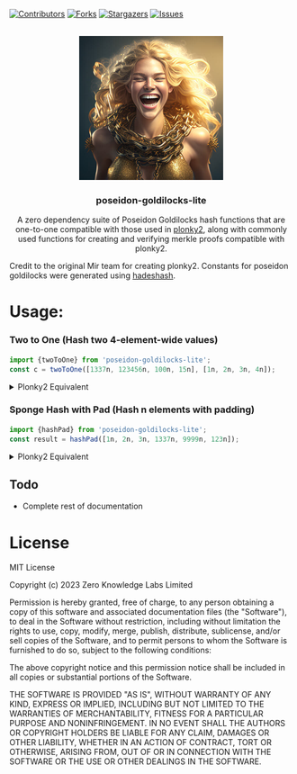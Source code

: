 <!-- Improved compatibility of back to top link: See: https://github.com/OpenAssetStandards/poseidon-goldilocks-lite/pull/73 -->
<a name="readme-top"></a>
[![Contributors][contributors-shield]][contributors-url]
[![Forks][forks-shield]][forks-url]
[![Stargazers][stars-shield]][stars-url]
[![Issues][issues-shield]][issues-url]




<!-- PROJECT LOGO -->
<br />
<div align="center">
  <a href="https://github.com/OpenAssetStandards/poseidon-goldilocks-lite">
  <img width="256" height="256" src="https://github.com/OpenAssetStandards/poseidon-goldilocks-lite/raw/main/docs/images/goldilocks.jpg?raw=true">
  </a>

  <h3 align="center">poseidon-goldilocks-lite</h3>

  <p align="center">
A zero dependency suite of Poseidon Goldilocks hash functions that are one-to-one compatible with those used in <a href="https://github.com/mir-protocol/plonky2">plonky2</a>, along with commonly used functions for creating and verifying merkle proofs compatible with plonky2.
  </p>
</div>

Credit to the original Mir team for creating plonky2. 
Constants for poseidon goldilocks were generated using [hadeshash](https://extgit.iaik.tugraz.at/krypto/hadeshash).


# Usage:
### Two to One (Hash two 4-element-wide values)
```javascript
import {twoToOne} from 'poseidon-goldilocks-lite';
const c = twoToOne([1337n, 123456n, 100n, 15n], [1n, 2n, 3n, 4n]);
```
<details><summary>Plonky2 Equivalent</summary>

<p>



```rust
type F = GoldilocksField;
let a = HashOut { elements: [
  F::from_noncanonical_u64(1337),
  F::from_noncanonical_u64(123456),
  F::from_noncanonical_u64(100),
  F::from_noncanonical_u64(15),
] };
let b = HashOut { elements: [
  F::from_noncanonical_u64(1),
  F::from_noncanonical_u64(2),
  F::from_noncanonical_u64(3),
  F::from_noncanonical_u64(4),
] };
let c = PoseidonHash::two_to_one(a, b);
```

</p>

</details>

### Sponge Hash with Pad (Hash n elements with padding)
```javascript
import {hashPad} from 'poseidon-goldilocks-lite';
const result = hashPad([1n, 2n, 3n, 1337n, 9999n, 123n]);
```
<details><summary>Plonky2 Equivalent</summary>

<p>



```rust
type F = GoldilocksField;
let result = PoseidonHash::hash_pad(&[
  F::from_noncanonical_u64(1),
  F::from_noncanonical_u64(2),
  F::from_noncanonical_u64(3),
  F::from_noncanonical_u64(1337),
  F::from_noncanonical_u64(9999),
  F::from_noncanonical_u64(123),
]);
```

</p>

</details>


## Todo
* Complete rest of documentation

# License
MIT License

Copyright (c) 2023 Zero Knowledge Labs Limited

Permission is hereby granted, free of charge, to any person obtaining a copy
of this software and associated documentation files (the "Software"), to deal
in the Software without restriction, including without limitation the rights
to use, copy, modify, merge, publish, distribute, sublicense, and/or sell
copies of the Software, and to permit persons to whom the Software is
furnished to do so, subject to the following conditions:

The above copyright notice and this permission notice shall be included in all
copies or substantial portions of the Software.

THE SOFTWARE IS PROVIDED "AS IS", WITHOUT WARRANTY OF ANY KIND, EXPRESS OR
IMPLIED, INCLUDING BUT NOT LIMITED TO THE WARRANTIES OF MERCHANTABILITY,
FITNESS FOR A PARTICULAR PURPOSE AND NONINFRINGEMENT. IN NO EVENT SHALL THE
AUTHORS OR COPYRIGHT HOLDERS BE LIABLE FOR ANY CLAIM, DAMAGES OR OTHER
LIABILITY, WHETHER IN AN ACTION OF CONTRACT, TORT OR OTHERWISE, ARISING FROM,
OUT OF OR IN CONNECTION WITH THE SOFTWARE OR THE USE OR OTHER DEALINGS IN THE
SOFTWARE.



<!-- MARKDOWN LINKS & IMAGES -->
<!-- https://www.markdownguide.org/basic-syntax/#reference-style-links -->
[contributors-shield]: https://img.shields.io/github/contributors/OpenAssetStandards/poseidon-goldilocks-lite.svg?style=for-the-badge
[contributors-url]: https://github.com/OpenAssetStandards/poseidon-goldilocks-lite/graphs/contributors
[forks-shield]: https://img.shields.io/github/forks/OpenAssetStandards/poseidon-goldilocks-lite.svg?style=for-the-badge
[forks-url]: https://github.com/OpenAssetStandards/poseidon-goldilocks-lite/network/members
[stars-shield]: https://img.shields.io/github/stars/OpenAssetStandards/poseidon-goldilocks-lite.svg?style=for-the-badge
[stars-url]: https://github.com/OpenAssetStandards/poseidon-goldilocks-lite/stargazers
[issues-shield]: https://img.shields.io/github/issues/OpenAssetStandards/poseidon-goldilocks-lite.svg?style=for-the-badge
[issues-url]: https://github.com/OpenAssetStandards/poseidon-goldilocks-lite/issues